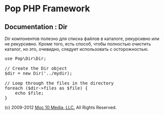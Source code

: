 Pop PHP Framework
=================

Documentation : Dir
-------------------

Dir компонентов полезно для списка файлов в каталоге, рекурсивно или не рекурсивно. Кроме того, есть способ, чтобы полностью очистить каталог, но это, очевидно, следует использовать с осторожностью.


<pre>
use Pop\Dir\Dir;

// Create the Dir object
$dir = new Dir('../mydir);

// Loop through the files in the directory
foreach ($dir->files as $file) {
    echo $file;
}
</pre>

(c) 2009-2012 [Moc 10 Media, LLC.](http://www.moc10media.com) All Rights Reserved.
